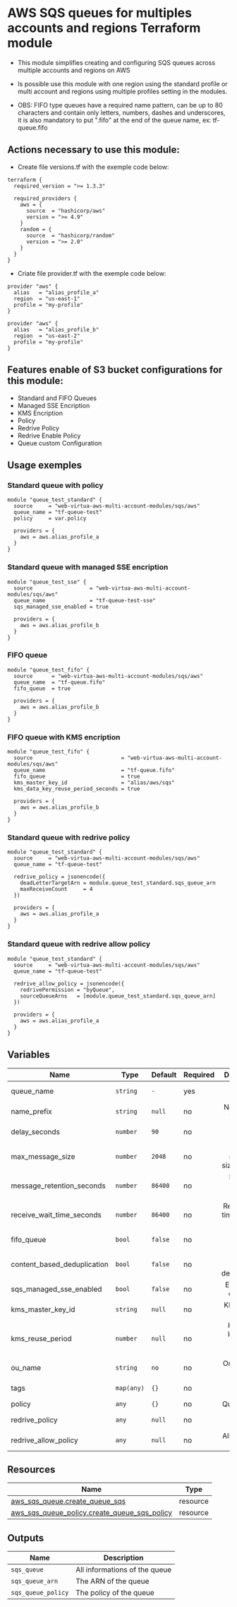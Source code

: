 # AWS SQS queues for multiples accounts and regions Terraform module
* This module simplifies creating and configuring SQS queues across multiple accounts and regions on AWS

* Is possible use this module with one region using the standard profile or multi account and regions using multiple profiles setting in the modules.

* OBS: FIFO type queues have a required name pattern, can be up to 80 characters and contain only letters, numbers, dashes and underscores, it is also mandatory to put ".fifo" at the end of the queue name, ex: tf-queue.fifo

## Actions necessary to use this module:

* Create file versions.tf with the exemple code below:
```hcl
terraform {
  required_version = ">= 1.3.3"

  required_providers {
    aws = {
      source  = "hashicorp/aws"
      version = ">= 4.9"
    }
    random = {
      source  = "hashicorp/random"
      version = ">= 2.0"
    }
  }
}
```

* Criate file provider.tf with the exemple code below:
```hcl
provider "aws" {
  alias   = "alias_profile_a"
  region  = "us-east-1"
  profile = "my-profile"
}

provider "aws" {
  alias   = "alias_profile_b"
  region  = "us-east-2"
  profile = "my-profile"
}
```


## Features enable of S3 bucket configurations for this module:

- Standard and FIFO Queues
- Managed SSE Encription
- KMS Encription
- Policy
- Redrive Policy
- Redrive Enable Policy
- Queue custom Configuration

## Usage exemples


### Standard queue with policy

```hcl
module "queue_test_standard" {
  source     = "web-virtua-aws-multi-account-modules/sqs/aws"
  queue_name = "tf-queue-test"
  policy     = var.policy

  providers = {
    aws = aws.alias_profile_a
  }
}
```

### Standard queue with managed SSE encription

```hcl
module "queue_test_sse" {
  source                  = "web-virtua-aws-multi-account-modules/sqs/aws"
  queue_name              = "tf-queue-test-sse"
  sqs_managed_sse_enabled = true

  providers = {
    aws = aws.alias_profile_b
  }
}
```

### FIFO queue

```hcl
module "queue_test_fifo" {
  source      = "web-virtua-aws-multi-account-modules/sqs/aws"
  queue_name  = "tf-queue.fifo"
  fifo_queue  = true

  providers = {
    aws = aws.alias_profile_b
  }
}
```

### FIFO queue with KMS encription

```hcl
module "queue_test_fifo" {
  source                            = "web-virtua-aws-multi-account-modules/sqs/aws"
  queue_name                        = "tf-queue.fifo"
  fifo_queue                        = true
  kms_master_key_id                 = "alias/aws/sqs"
  kms_data_key_reuse_period_seconds = true

  providers = {
    aws = aws.alias_profile_b
  }
}
```

### Standard queue with redrive policy

```hcl
module "queue_test_standard" {
  source     = "web-virtua-aws-multi-account-modules/sqs/aws"
  queue_name = "tf-queue-test"
  
  redrive_policy = jsonencode({
    deadLetterTargetArn = module.queue_test_standard.sqs_queue_arn
    maxReceiveCount     = 4
  })

  providers = {
    aws = aws.alias_profile_a
  }
}
```

### Standard queue with redrive allow policy

```hcl
module "queue_test_standard" {
  source     = "web-virtua-aws-multi-account-modules/sqs/aws"
  queue_name = "tf-queue-test"

  redrive_allow_policy = jsonencode({
    redrivePermission = "byQueue",
    sourceQueueArns   = [module.queue_test_standard.sqs_queue_arn]
  })

  providers = {
    aws = aws.alias_profile_a
  }
}
```

## Variables

| Name | Type | Default | Required | Description | Options |
|------|-------------|------|---------|:--------:|:--------|
| queue_name | `string` | `-` | yes | Name to queue | `-` |
| name_prefix | `string` | `null` | no | Name prefix to queue | `-` |
| delay_seconds | `number` | `90` | no | Delay for queue | `-` |
| max_message_size | `number` | `2048` | no | Max message size to queue | `-` |
| message_retention_seconds | `number` | `86400` | no | Message retention seconds | `-` |
| receive_wait_time_seconds | `number` | `86400` | no | Receive wait time seconds seconds | `-` |
| fifo_queue | `bool` | `false` | no | If is FIFO queue | `*`false <br> `*`true  |
| content_based_deduplication | `bool` | `false` | no | Content based deduplication | `*`false <br> `*`true  |
| sqs_managed_sse_enabled | `bool` | `false` | no | Enable SSE on queue | `*`false <br> `*`true  |
| kms_master_key_id | `string` | `null` | no | KMS master key ID | `-` |
| kms_reuse_period | `number` | `null` | no | KMS data key reuse period seconds | `-` |
| ou_name | `string` | `no` | no | Organization Unit | `-` |
| tags | `map(any)` | `{}` | no | Tags to bucket | `-` |
| policy | `any` | `{}` | no | Queue policy | `-` |
| redrive_policy | `any` | `null` | no | Redrive police | `-` |
| redrive_allow_policy | `any` | `null` | no | Allow redrive police | `-` |

## Resources

| Name | Type |
|------|------|
| [aws_sqs_queue.create_queue_sqs](https://registry.terraform.io/providers/hashicorp/aws/latest/docs/resources/sqs_queue) | resource |
| [aws_sqs_queue_policy.create_queue_sqs_policy](https://registry.terraform.io/providers/hashicorp/aws/latest/docs/resources/sqs_queue_policy) | resource |


## Outputs

| Name | Description |
|------|-------------|
| `sqs_queue` | All informations of the queue |
| `sqs_queue_arn` | The ARN of the queue |
| `sqs_queue_policy` | The policy of the queue |
